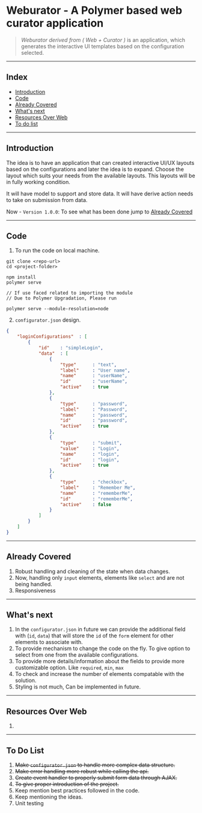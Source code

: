 # Weburator - A Polymer based web curator application

>*Weburator derived from ( Web + Curator )* is an application, which generates the interactive UI templates based on the configuration selected.
___

## Index

- [Introduction](#intro)
- [Code](#code-snippets)
- [Already Covered](#best-practices)
- [What's next](#future-plans)
- [Resources Over Web](#resources)
- [To do list](#to-do)

---

## Introduction<a name="intro"></a>

The idea is to have an application that can created interactive UI/UX layouts based on the configurations and later the idea is to expand. Choose the layout which suits your needs from the available layouts. This layouts will be in fully working condition.

It will have model to support and store data. It will have derive action needs to take on submission from data.

Now - `Version 1.0.0`: To see what has been done jump to [Already Covered](#best-practices)

---

## Code<a name="code-snippets"></a>

1. To run the code on local machine.

```
git clone <repo-url>
cd <project-folder>

npm install
polymer serve

// If use faced related to importing the module
// Due to Polymer Upgradation, Please run

polymer serve --module-resolution=node

```
2. `configurator.json` design.

```json
{   
    "loginConfigurations"  : [
        {
            "id"    : "simpleLogin",
            "data"  : [
                {
                    "type"      : "text",
                    "label"     : "User name",
                    "name"      : "userName",
                    "id"        : "userName",
                    "active"    : true
                },
                {
                    "type"      : "password",
                    "label"     : "Password",
                    "name"      : "password",
                    "id"        : "password",
                    "active"    : true
                },
                {
                    "type"      : "submit",
                    "value"     : "Login",
                    "name"      : "login",
                    "id"        : "login",
                    "active"    : true
                },
                {
                    "type"      : "checkbox",
                    "label"     : "Remember Me",
                    "name"      : "rememberMe",
                    "id"        : "rememberMe",
                    "active"    : false
                }
            ]
        }
    ]
}
```

---

## Already Covered<a name="best-practices"></a>

1. Robust handling and cleaning of the state when data changes.
2. Now, handling only `input` elements, elements like `select` and are not being handled.
3. Responsiveness

---

## What's next<a name="future-plans"></a>

1. In the `configurator.json` in future we can provide the additional field with (`id`, `data`) that will store the `id` of the `form` element for other elements to associate with. 
2. To provide mechanism to change the code on the fly. To give option to select from one from the available configurations.
3. To provide more details/information about the fields to provide more customizable option. Like `required`, `min`, `max`
4. To check and increase the number of elements compatable with the solution.
5. Styling is not much, Can be implemented in future.


---

## Resources Over Web<a name="resources"></a>

1. <!-- list of the resources over web -->

---

## To Do List<a name="to-do"></a>

1. ~~Make `configurator.json` to handle more complex data structure.~~
2. ~~Make error handling more robust while calling the api.~~ 
3. ~~Create event handler to properly submit form data through AJAX.~~
4. ~~To give proper introduction of the project.~~
5. Keep mention best practices followed in the code.
6. Keep mentioning the ideas.
7. Unit testing
